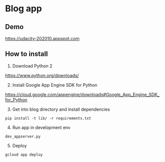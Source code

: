 # Blog app

## Demo
https://udacity-202010.appspot.com

## How to install

1. Download Python 2

https://www.python.org/downloads/

2. Install Google App Engine SDK for Python 

https://cloud.google.com/appengine/downloads#Google_App_Engine_SDK_for_Python

3. Get into blog directory and install dependencies

```
pip install -t lib/ -r requirements.txt
```

4. Run app in development env

```
dev_appserver.py
```

5. Deploy

```
gcloud app deploy
```
